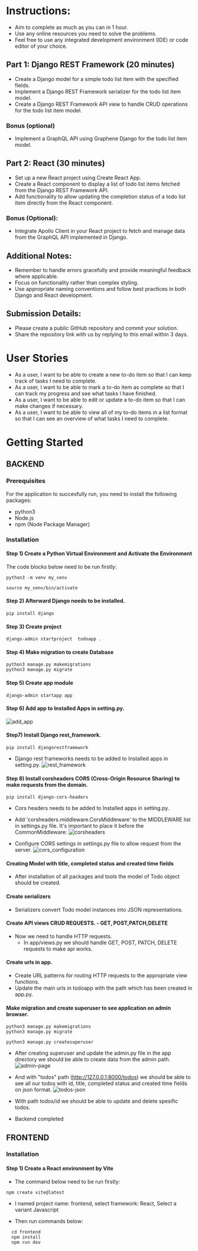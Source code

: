 # Instructions:

- Aim to complete as much as you can in 1 hour.
- Use any online resources you need to solve the problems.
- Feel free to use any integrated development environment (IDE) or code editor of your choice.

## Part 1: Django REST Framework (20 minutes)

- Create a Django model for a simple todo list item with the specified fields.
- Implement a Django REST Framework serializer for the todo list item model.
- Create a Django REST Framework API view to handle CRUD operations for the todo list item model.

### Bonus (optional)

- Implement a GraphQL API using Graphene Django for the todo list item model.

## Part 2: React (30 minutes)

- Set up a new React project using Create React App.
- Create a React component to display a list of todo list items fetched from the Django REST Framework API.
- Add functionality to allow updating the completion status of a todo list item directly from the React component.

### Bonus (Optional):

- Integrate Apollo Client in your React project to fetch and manage data from the GraphQL API implemented in Django.

## Additional Notes:

- Remember to handle errors gracefully and provide meaningful feedback where applicable.
- Focus on functionality rather than complex styling.
- Use appropriate naming conventions and follow best practices in both Django and React development.

## Submission Details:

- Please create a public GitHub repository and commit your solution.
- Share the repository link with us by replying to this email within 3 days.

# User Stories

- As a user, I want to be able to create a new to-do item so that I can keep track of tasks I need to complete.
- As a user, I want to be able to mark a to-do item as complete so that I can track my progress and see what tasks I have finished.
- As a user, I want to be able to edit or update a to-do item so that I can make changes if necessary.
- As a user, I want to be able to view all of my to-do items in a list format so that I can see an overview of what tasks I need to complete.

# Getting Started

## BACKEND

### Prerequisites

For the application to succesfully run, you need to install the following packages:

- python3
- Node.js
- npm (Node Package Manager)

### Installation

#### Step 1) Create a Python Virtual Environment and Activate the Environment

The code blocks below need to be run firstly:

```
python3 -m venv my_venv

source my_venv/bin/activate
```

#### Step 2) Afterward Django needs to be installed.

```
pip install django
```

#### Step 3) Create project

```
django-admin startproject  todoapp .
```

#### Step 4) Make migration to create Database

```
python3 manage.py makemigrations
python3 manage.py migrate
```

#### Step 5) Create app module

```
django-admin startapp app
```

#### Step 6) Add app to Installed Apps in setting.py.

![add_app](assests/add_app.png)

#### Step7) Install Django rest_framework.

```
pip install djangorestframework
```

- Django rest frameworks needs to be added to Installed apps in setting.py.
  ![rest_framework](assests/rest_framework.png)

#### Step 8) Install corsheaders CORS (Cross-Origin Resource Sharing) to make requests from the domain.

```
pip install django-cors-headers
```

- Cors headers needs to be added to Installed apps in setting.py.
- Add 'corsheaders.middleware.CorsMiddleware' to the MIDDLEWARE list in settings.py file. It's important to place it before the CommonMiddleware:
  ![corsheaders](assests/cors.png)

- Configure CORS settings in settings.py file to allow request from the server.
  ![cors_configuration](assests/cors_configure.png)

#### Creating Model with title, completed status and created time fields

- After installation of all packages and tools the model of Todo object should be created.

#### Create serializers

- Serializers convert Todo model instances into JSON representations.

#### Create API views CRUD REQUESTS. - GET, POST,PATCH,DELETE

- Now we need to handle HTTP requests.
  - In app/views.py we should handle GET, POST, PATCH, DELETE requests to make api works.

#### Create urls in app.

- Create URL patterns for routing HTTP requests to the appropriate view functions.
- Update the main urls in todoapp with the path which has been created in app.py.

#### Make migration and create superuser to see application on admin browser.

```
python3 manage.py makemigrations
python3 manage.py migrate

python3 manage.py createsuperuser
```

- After creating superuser and update the admin.py file in the app directory we should be able to create data from the admin path.
  ![admin-page](assests/admin.png)

- And with "todos" path (http://127.0.0.1:8000/todos) we should be able to see all our todos with id, title, completed status and created time fields on json format.
  ![todos-json](assests/todos-json.png)

- With path todos/id we should be able to update and delete spesific todos.

* Backend completed

## FRONTEND

### Installation

#### Step 1) Create a React environment by Vite

- The command below need to be run firstly:

```
npm create vite@latest
```

- I named project name: frontend, select framework: React, Select a variant Javascript

- Then run commands below:

```
  cd frontend
  npm install
  npm run dev
```
